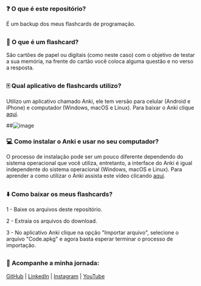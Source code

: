 ### ❓ O que é este repositório?

É um backup dos meus flashcards de programação.

##
 
### 🤔 O que é um flashcard?
 
São cartões de papel ou digitais (como neste caso) com o objetivo de testar a sua memória, na frente do cartão você coloca alguma questão e no verso a resposta.

##

### 🀄️ Qual aplicativo de flashcards utilizo?

Utilizo um aplicativo chamado Anki, ele tem versão para celular (Android e iPhone) e computador (Windows, macOS e Linux). Para baixar o Anki clique [aqui](https://apps.ankiweb.net).

##![image](https://user-images.githubusercontent.com/124373744/220814583-37fae41c-1265-4ac1-a50b-7531c8a53575.png)


### 💻 Como instalar o Anki e usar no seu computador?

O processo de instalação pode ser um pouco diferente dependendo do sistema operacional que você utiliza, entretanto, a interface do Anki é igual independente do sistema operacional (Windows, macOS e Linux). Para aprender a como utilizar o Anki assista este vídeo clicando [aqui](https://www.youtube.com/watch?v=tKkKnZXphUE).

##

### ⬇️ Como baixar os meus flashcards?

1 - Baixe os arquivos deste repositório.

2 - Extraia os arquivos do download.

3 - No aplicativo Anki clique na opção "Importar arquivo", selecione o arquivo "Code.apkg" e agora basta esperar terminar o processo de importação.

##

### 📱 Acompanhe a minha jornada:

[GitHub](https://github.com/oliveltonsantos) | [LinkedIn](https://www.linkedin.com/in/olivelton-santos) | [Instagram](https://www.instagram.com/navegandoemc0d1gos) | [YouTube](https://www.youtube.com/@navegandoemc0d1gos)
